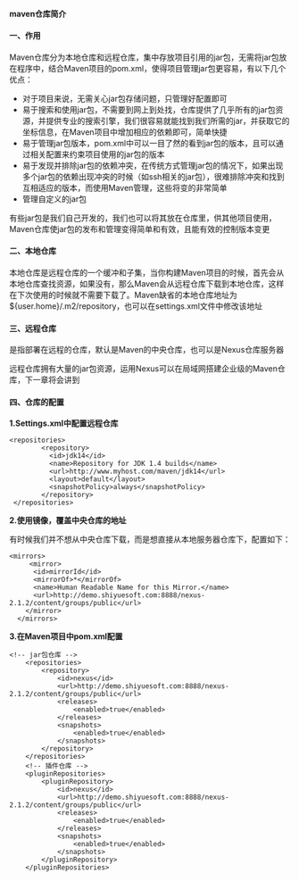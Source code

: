 #### maven仓库简介

#### 一、作用

Maven仓库分为本地仓库和远程仓库，集中存放项目引用的jar包，无需将jar包放在程序中，结合Maven项目的pom.xml，使得项目管理jar包更容易，有以下几个优点：

- 对于项目来说，无需关心jar包存储问题，只管理好配置即可
- 易于搜索和使用jar包，不需要到网上到处找，仓库提供了几乎所有的jar包资源，并提供专业的搜索引擎，我们很容易就能找到我们所需的jar，并获取它的坐标信息，在Maven项目中增加相应的依赖即可，简单快捷
- 易于管理jar包版本，pom.xml中可以一目了然的看到jar包的版本，且可以通过相关配置来约束项目使用的jar包的版本
- 易于发现并排除jar包的依赖冲突，在传统方式管理jar包的情况下，如果出现多个jar包的依赖出现冲突的时候（如ssh相关的jar包），很难排除冲突和找到互相适应的版本，而使用Maven管理，这些将变的非常简单
- 管理自定义的jar包

​       有些jar包是我们自己开发的，我们也可以将其放在仓库里，供其他项目使用，Maven仓库使jar包的发布和管理变得简单和有效，且能有效的控制版本变更

#### 二、本地仓库

   本地仓库是远程仓库的一个缓冲和子集，当你构建Maven项目的时候，首先会从本地仓库查找资源，如果没有，那么Maven会从远程仓库下载到本地仓库，这样在下次使用的时候就不需要下载了。Maven缺省的本地仓库地址为${user.home}/.m2/repository，也可以在settings.xml文件中修改该地址

#### 三、远程仓库

   是指部署在远程的仓库，默认是Maven的中央仓库，也可以是Nexus仓库服务器

远程仓库拥有大量的jar包资源，运用Nexus可以在局域网搭建企业级的Maven仓库，下一章将会讲到

#### 四、仓库的配置

**1.Settings.xml中配置远程仓库**



```
<repositories>
        <repository>
          <id>jdk14</id>
          <name>Repository for JDK 1.4 builds</name>
          <url>http://www.myhost.com/maven/jdk14</url>
          <layout>default</layout>
          <snapshotPolicy>always</snapshotPolicy>
        </repository>
 </repositories>
```



**2.使用镜像，覆盖中央仓库的地址**

   有时候我们并不想从中央仓库下载，而是想直接从本地服务器仓库下，配置如下：

```
<mirrors>
     <mirror>
      <id>mirrorId</id>
      <mirrorOf>*</mirrorOf>
      <name>Human Readable Name for this Mirror.</name>
      <url>http://demo.shiyuesoft.com:8888/nexus-2.1.2/content/groups/public</url>
    </mirror>
  </mirrors>
```



**3.在Maven项目中pom.xml配置**



```
<!-- jar包仓库 -->
    <repositories>
        <repository>
            <id>nexus</id>
            <url>http://demo.shiyuesoft.com:8888/nexus-2.1.2/content/groups/public</url>
            <releases>
                <enabled>true</enabled>
            </releases>
            <snapshots>
                <enabled>true</enabled>
            </snapshots>
        </repository>
    </repositories>
    <!-- 插件仓库 -->
    <pluginRepositories>
        <pluginRepository>
            <id>nexus</id>
            <url>http://demo.shiyuesoft.com:8888/nexus-2.1.2/content/groups/public</url>
            <releases>
                <enabled>true</enabled>
            </releases>
            <snapshots>
                <enabled>true</enabled>
            </snapshots>
        </pluginRepository>
    </pluginRepositories>
```















